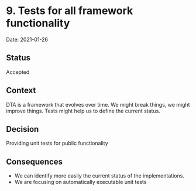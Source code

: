 # 9. Tests for all framework functionality

Date: 2021-01-26

## Status

Accepted

## Context

DTA is a framework that evolves over time. We might break things, we might improve things. Tests might help us
to define the current status.

## Decision

Providing unit tests for public functionality

## Consequences

- We can identify more easily the current status of the implementations.
- We are focusing on automatically executable unit tests
